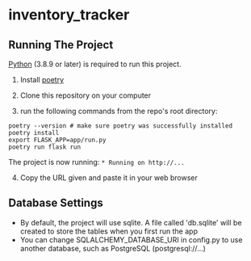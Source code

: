 # inventory_tracker

## Running The Project

[Python](https://www.python.org/downloads/) (3.8.9 or later) is required to run this project.

1. Install [poetry](https://python-poetry.org/docs/)

2. Clone this repository on your computer

3.  run the following commands from the repo's root directory:
```
poetry --version # make sure poetry was successfully installed
poetry install
export FLASK_APP=app/run.py
poetry run flask run
```
The project is now running: ```* Running on http://... ```

4. Copy the URL given and paste it in your web browser


## Database Settings

- By default, the project will use sqlite. A file called 'db.sqlite' will be created to store the tables when you first run the app<br>
- You can change SQLALCHEMY_DATABASE_URI in config.py to use another database, such as PostgreSQL (postgresql://...)

